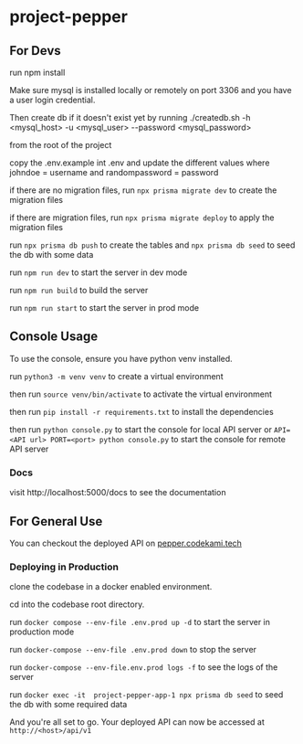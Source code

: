 # project-pepper

## **For Devs**
run npm install

Make sure mysql is installed locally or remotely on port 3306 and you have a user login credential.

Then create db if it doesn't exist yet by running
./createdb.sh -h <mysql_host> -u <mysql_user> --password <mysql_password>

from the root of the project

copy the .env.example int .env and update the different values
where johndoe = username and randompassword = password

if there are no migration files, run `npx prisma migrate dev` to create the migration files

if there are migration files, run `npx prisma migrate deploy` to apply the migration files

run `npx prisma db push` to create the tables
and `npx prisma db seed` to seed the db with some data

run `npm run dev` to start the server in dev mode

run `npm run build` to build the server

run `npm run start` to start the server in prod mode

## Console Usage

To use the console, ensure you have python venv installed.

run `python3 -m venv venv` to create a virtual environment

then run `source venv/bin/activate` to activate the virtual environment

then run `pip install -r requirements.txt` to install the dependencies

then run `python console.py` to start the console for local API server
or `API=<API url> PORT=<port> python console.py` to start the console for remote API server

### Docs

visit http://localhost:5000/docs to see the documentation

## **For General Use**

You can checkout the deployed API on [pepper.codekami.tech](pepper.codekami.tech)


### Deploying in Production
clone the codebase in a docker enabled environment.

cd into the codebase root directory.

run `docker compose --env-file .env.prod up -d` to start the server in production mode

run `docker-compose --env-file .env.prod down` to stop the server

run `docker-compose --env-file.env.prod logs -f` to see the logs of the server

run `docker exec -it  project-pepper-app-1 npx prisma db seed` to seed the db with some required data

And you're all set to go. Your deployed API can now be accessed at `http://<host>/api/v1`
